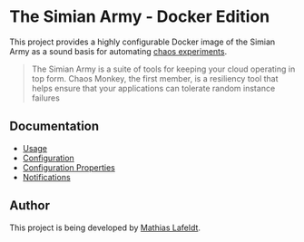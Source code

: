 # The Simian Army - Docker Edition

This project provides a highly configurable Docker image of the Simian Army as a sound basis for automating [chaos experiments](https://medium.com/production-ready/chaos-engineering-101-1103059fae44).

> The Simian Army is a suite of tools for keeping your cloud operating in top form. Chaos Monkey, the first member, is a resiliency tool that helps ensure that your applications can tolerate random instance failures

## Documentation

* [Usage](https://github.com/mlafeldt/docker-simianarmy/blob/master/docs/usage.md)
* [Configuration](https://github.com/mlafeldt/docker-simianarmy/blob/master/docs/configuration.md)
* [Configuration Properties](https://github.com/mlafeldt/docker-simianarmy/blob/master/docs/configuration-properties.md)
* [Notifications](https://github.com/mlafeldt/docker-simianarmy/blob/master/docs/notifications.md)

## Author

This project is being developed by [Mathias Lafeldt](https://twitter.com/mlafeldt).
